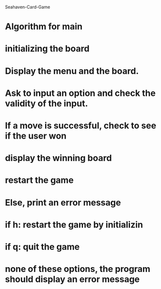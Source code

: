 Seahaven-Card-Game
                                                                                                     
                                                                                                       
#  Algorithm for main                                                                                           
#       initializing the board 
#       Display the menu and the board.
#       Ask to input an option and check the validity of the input.
#       If a move is successful, check to see if the user won
#       display the winning board
#       restart the game
#       Else, print an error message
#       if h:  restart the game by initializin
#       if q:  quit the game
#      none of these options, the program should display an error message

